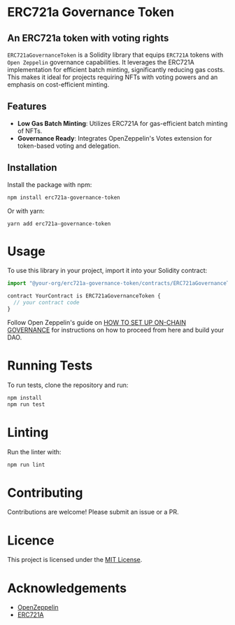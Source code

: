 # ERC721a Governance Token
## An ERC721a token with voting rights
`ERC721aGovernanceToken` is a Solidity library that equips `ERC721A` tokens with `Open Zeppelin` governance capabilities. It leverages the ERC721A implementation for efficient batch minting, significantly reducing gas costs. This makes it ideal for projects requiring NFTs with voting powers and an emphasis on cost-efficient minting.

## Features

- **Low Gas Batch Minting**: Utilizes ERC721A for gas-efficient batch minting of NFTs.
- **Governance Ready**: Integrates OpenZeppelin's Votes extension for token-based voting and delegation.

## Installation

Install the package with npm:

```sh
npm install erc721a-governance-token
```
Or with yarn:
```
yarn add erc721a-governance-token
```

# Usage

To use this library in your project, import it into your Solidity contract:
```js
import "@your-org/erc721a-governance-token/contracts/ERC721aGovernanceToken.sol";

contract YourContract is ERC721aGovernanceToken {
  // your contract code
}
```
Follow Open Zeppelin's guide on [HOW TO SET UP ON-CHAIN GOVERNANCE](https://docs.openzeppelin.com/contracts/5.x/governance#governor) for instructions on how to proceed from here and build your DAO.

# Running Tests
To run tests, clone the repository and run:
```sh
npm install
npm run test
```

# Linting
Run the linter with:
```sh
npm run lint
```

# Contributing
Contributions are welcome! Please submit an issue or a PR.

# Licence

This project is licensed under the [MIT License](https://github.com/SpiralOutDotEu/ERC721aGovernanceToken/blob/master/LICENCE).

# Acknowledgements

* [OpenZeppelin](https://github.com/OpenZeppelin/openzeppelin-contracts)
* [ERC721A](https://github.com/chiru-labs/ERC721A)